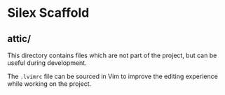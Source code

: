 Silex Scaffold
==============

attic/
------

This directory contains files which are not part of the project, but can be useful during development.

The `.lvimrc` file can be sourced in Vim to improve the editing experience while working on the project.
